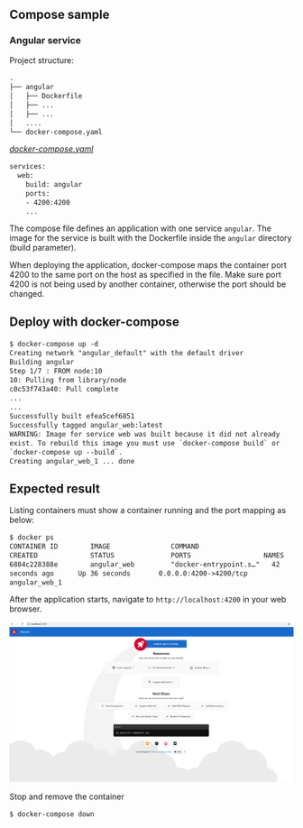 ## Compose sample 
### Angular service

Project structure:
```
.
├── angular
│   ├── Dockerfile
│   ├── ...
│   ├── ...
│   ....
└── docker-compose.yaml
```

[_docker-compose.yaml_](docker-compose.yaml)
```
services:
  web:
    build: angular
    ports:
    - 4200:4200
    ...

```
The compose file defines an application with one service `angular`. The image for the service is built with the Dockerfile inside the `angular` directory (build parameter).

When deploying the application, docker-compose maps the container port 4200 to the same port on the host as specified in the file.
Make sure port 4200 is not being used by another container, otherwise the port should be changed.


## Deploy with docker-compose

```
$ docker-compose up -d
Creating network "angular_default" with the default driver
Building angular
Step 1/7 : FROM node:10
10: Pulling from library/node
c0c53f743a40: Pull complete
...
...
Successfully built efea5cef6851
Successfully tagged angular_web:latest
WARNING: Image for service web was built because it did not already exist. To rebuild this image you must use `docker-compose build` or `docker-compose up --build`.
Creating angular_web_1 ... done
```


## Expected result

Listing containers must show a container running and the port mapping as below:
```
$ docker ps
CONTAINER ID        IMAGE               COMMAND                  CREATED             STATUS              PORTS                  NAMES
6884c228388e        angular_web         "docker-entrypoint.s…"   42 seconds ago      Up 36 seconds       0.0.0.0:4200->4200/tcp angular_web_1

```

After the application starts, navigate to `http://localhost:4200` in your web browser.

![page](output.png)

Stop and remove the container

```
$ docker-compose down
```
